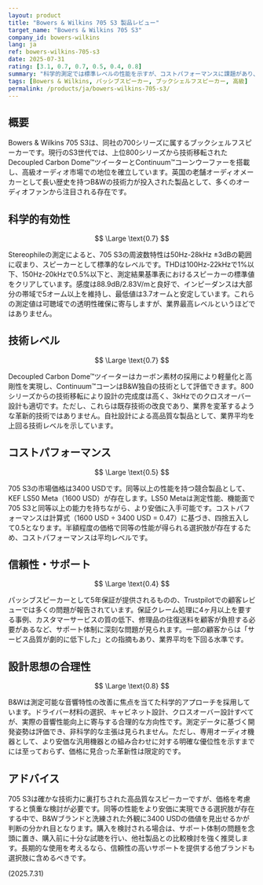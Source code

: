 ```yaml
---
layout: product
title: "Bowers & Wilkins 705 S3 製品レビュー"
target_name: "Bowers & Wilkins 705 S3"
company_id: bowers-wilkins
lang: ja
ref: bowers-wilkins-705-s3
date: 2025-07-31
rating: [3.1, 0.7, 0.7, 0.5, 0.4, 0.8]
summary: "科学的測定では標準レベルの性能を示すが、コストパフォーマンスに課題があり、サポート体制にも問題が見られる高級ブックシェルフスピーカー"
tags: [Bowers & Wilkins, パッシブスピーカー, ブックシェルフスピーカー, 高級]
permalink: /products/ja/bowers-wilkins-705-s3/
---
```

## 概要

Bowers & Wilkins 705 S3は、同社の700シリーズに属するブックシェルフスピーカーです。現行のS3世代では、上位800シリーズから技術移転されたDecoupled Carbon Dome™ツイーターとContinuum™コーンウーファーを搭載し、高級オーディオ市場での地位を確立しています。英国の老舗オーディオメーカーとして長い歴史を持つB&Wの技術力が投入された製品として、多くのオーディオファンから注目される存在です。

## 科学的有効性

$$ \Large \text{0.7} $$

Stereophileの測定によると、705 S3の周波数特性は50Hz-28kHz ±3dBの範囲に収まり、スピーカーとして標準的なレベルです。THDは100Hz-22kHzで1%以下、150Hz-20kHzで0.5%以下と、測定結果基準表におけるスピーカーの標準値をクリアしています。感度は88.9dB/2.83V/mと良好で、インピーダンスは大部分の帯域で5オーム以上を維持し、最低値は3.7オームと安定しています。これらの測定値は可聴域での透明性確保に寄与しますが、業界最高レベルというほどではありません。

## 技術レベル

$$ \Large \text{0.7} $$

Decoupled Carbon Dome™ツイーターはカーボン素材の採用により軽量化と高剛性を実現し、Continuum™コーンはB&W独自の技術として評価できます。800シリーズからの技術移転により設計の完成度は高く、3kHzでのクロスオーバー設計も適切です。ただし、これらは既存技術の改良であり、業界を変革するような革新的技術ではありません。自社設計による高品質な製品として、業界平均を上回る技術レベルを示しています。

## コストパフォーマンス

$$ \Large \text{0.5} $$

705 S3の市場価格は3400 USDです。同等以上の性能を持つ競合製品として、KEF LS50 Meta（1600 USD）が存在します。LS50 Metaは測定性能、機能面で705 S3と同等以上の能力を持ちながら、より安価に入手可能です。コストパフォーマンスは計算式（1600 USD ÷ 3400 USD = 0.47）に基づき、四捨五入して0.5となります。半額程度の価格で同等の性能が得られる選択肢が存在するため、コストパフォーマンスは平均レベルです。

## 信頼性・サポート

$$ \Large \text{0.4} $$

パッシブスピーカーとして5年保証が提供されるものの、Trustpilotでの顧客レビューでは多くの問題が報告されています。保証クレーム処理に4ヶ月以上を要する事例、カスタマーサービスの質の低下、修理品の往復送料を顧客が負担する必要があるなど、サポート体制に深刻な問題が見られます。一部の顧客からは「サービス品質が劇的に低下した」との指摘もあり、業界平均を下回る水準です。

## 設計思想の合理性

$$ \Large \text{0.8} $$

B&Wは測定可能な音響特性の改善に焦点を当てた科学的アプローチを採用しています。ドライバー材料の選択、キャビネット設計、クロスオーバー設計すべてが、実際の音響性能向上に寄与する合理的な方向性です。測定データに基づく開発姿勢は評価でき、非科学的な主張は見られません。ただし、専用オーディオ機器として、より安価な汎用機器との組み合わせに対する明確な優位性を示すまでには至っておらず、価格に見合った革新性は限定的です。

## アドバイス

705 S3は確かな技術力に裏打ちされた高品質なスピーカーですが、価格を考慮すると慎重な検討が必要です。同等の性能をより安価に実現できる選択肢が存在する中で、B&Wブランドと洗練された外観に3400 USDの価値を見出せるかが判断の分かれ目となります。購入を検討される場合は、サポート体制の問題を念頭に置き、購入前に十分な試聴を行い、他社製品との比較検討を強く推奨します。長期的な使用を考えるなら、信頼性の高いサポートを提供する他ブランドも選択肢に含めるべきです。

(2025.7.31)
